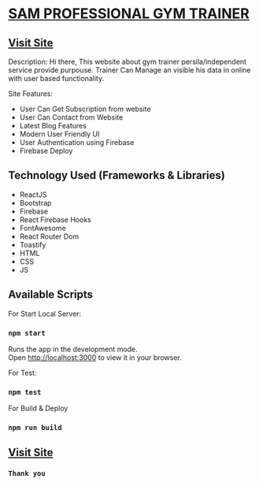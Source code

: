 # [SAM PROFESSIONAL GYM TRAINER](link)

## [Visit Site](link)

Description:
Hi there,
This website about gym trainer persila/independent service provide purpouse. Trainer Can Manage an visible his data in online with user based functionality.

Site Features:
* User Can Get Subscription from website
* User Can Contact from Website
* Latest Blog Features
* Modern User Friendly UI
* User Authentication using Firebase
* Firebase Deploy

## Technology Used (Frameworks & Libraries)
* ReactJS
* Bootstrap
* Firebase
* React Firebase Hooks
* FontAwesome
* React Router Dom
* Toastify
* HTML
* CSS
* JS

## Available Scripts

For Start Local Server:
### `npm start`

Runs the app in the development mode.\
Open [http://localhost:3000](http://localhost:3000) to view it in your browser.

For Test:
### `npm test`

For Build & Deploy
### `npm run build`

## [Visit Site](link)

### `Thank you`